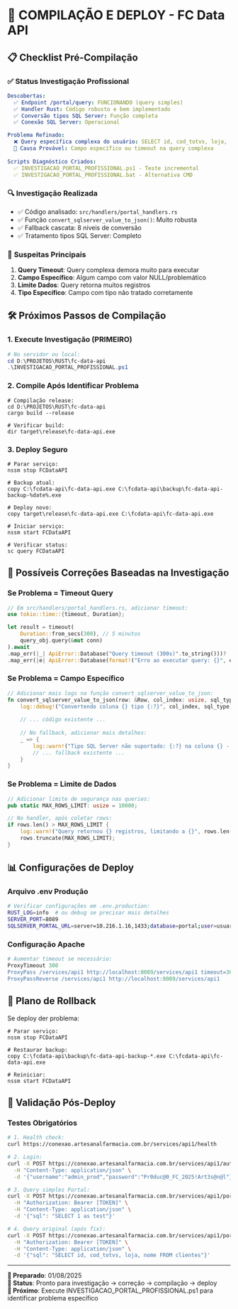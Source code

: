 # 🚀 COMPILAÇÃO E DEPLOY - FC Data API

## 📋 **Checklist Pré-Compilação**

### ✅ **Status Investigação Profissional**
```yaml
Descobertas:
  ✅ Endpoint /portal/query: FUNCIONANDO (query simples)
  ✅ Handler Rust: Código robusto e bem implementado
  ✅ Conversão tipos SQL Server: Função completa
  ✅ Conexão SQL Server: Operacional

Problema Refinado:
  ❌ Query específica complexa do usuário: SELECT id, cod_totvs, loja, nome...
  🎯 Causa Provável: Campo específico ou timeout na query complexa
  
Scripts Diagnóstico Criados:
  ✅ INVESTIGACAO_PORTAL_PROFISSIONAL.ps1 - Teste incremental
  ✅ INVESTIGACAO_PORTAL_PROFISSIONAL.bat - Alternativa CMD
```

### 🔍 **Investigação Realizada**
- ✅ Código analisado: `src/handlers/portal_handlers.rs`
- ✅ Função `convert_sqlserver_value_to_json()`: Muito robusta
- ✅ Fallback cascata: 8 níveis de conversão
- ✅ Tratamento tipos SQL Server: Completo

### 🎯 **Suspeitas Principais**
1. **Query Timeout**: Query complexa demora muito para executar
2. **Campo Específico**: Algum campo com valor NULL/problemático
3. **Limite Dados**: Query retorna muitos registros
4. **Tipo Específico**: Campo com tipo não tratado corretamente

## 🛠️ **Próximos Passos de Compilação**

### **1. Execute Investigação (PRIMEIRO)**
```powershell
# No servidor ou local:
cd D:\PROJETOS\RUST\fc-data-api
.\INVESTIGACAO_PORTAL_PROFISSIONAL.ps1
```

### **2. Compile Após Identificar Problema**
```batch
# Compilação release:
cd D:\PROJETOS\RUST\fc-data-api
cargo build --release

# Verificar build:
dir target\release\fc-data-api.exe
```

### **3. Deploy Seguro**
```batch
# Parar serviço:
nssm stop FCDataAPI

# Backup atual:
copy C:\fcdata-api\fc-data-api.exe C:\fcdata-api\backup\fc-data-api-backup-%date%.exe

# Deploy novo:
copy target\release\fc-data-api.exe C:\fcdata-api\fc-data-api.exe

# Iniciar serviço:
nssm start FCDataAPI

# Verificar status:
sc query FCDataAPI
```

## 🔧 **Possíveis Correções Baseadas na Investigação**

### **Se Problema = Timeout Query**
```rust
// Em src/handlers/portal_handlers.rs, adicionar timeout:
use tokio::time::{timeout, Duration};

let result = timeout(
    Duration::from_secs(300), // 5 minutos
    query_obj.query(&mut conn)
).await
.map_err(|_| ApiError::Database("Query timeout (300s)".to_string()))?
.map_err(|e| ApiError::Database(format!("Erro ao executar query: {}", e)))?;
```

### **Se Problema = Campo Específico**
```rust
// Adicionar mais logs na função convert_sqlserver_value_to_json:
fn convert_sqlserver_value_to_json(row: &Row, col_index: usize, sql_type: tiberius::ColumnType) -> serde_json::Value {
    log::debug!("Convertendo coluna {} tipo {:?}", col_index, sql_type);
    
    // ... código existente ...
    
    // No fallback, adicionar mais detalhes:
    _ => {
        log::warn!("Tipo SQL Server não suportado: {:?} na coluna {} - tentando fallback", sql_type, col_index);
        // ... fallback existente ...
    }
}
```

### **Se Problema = Limite de Dados**
```rust
// Adicionar limite de segurança nas queries:
pub static MAX_ROWS_LIMIT: usize = 10000;

// No handler, após coletar rows:
if rows.len() > MAX_ROWS_LIMIT {
    log::warn!("Query retornou {} registros, limitando a {}", rows.len(), MAX_ROWS_LIMIT);
    rows.truncate(MAX_ROWS_LIMIT);
}
```

## 📊 **Configurações de Deploy**

### **Arquivo .env Produção**
```bash
# Verificar configurações em .env.production:
RUST_LOG=info  # ou debug se precisar mais detalhes
SERVER_PORT=8089
SQLSERVER_PORTAL_URL=server=10.216.1.16,1433;database=portal;user=usuario;password=senha;TrustServerCertificate=true
```

### **Configuração Apache**
```apache
# Aumentar timeout se necessário:
ProxyTimeout 300
ProxyPass /services/api1 http://localhost:8089/services/api1 timeout=300
ProxyPassReverse /services/api1 http://localhost:8089/services/api1
```

## 🚨 **Plano de Rollback**

Se deploy der problema:
```batch
# Parar serviço:
nssm stop FCDataAPI

# Restaurar backup:
copy C:\fcdata-api\backup\fc-data-api-backup-*.exe C:\fcdata-api\fc-data-api.exe

# Reiniciar:
nssm start FCDataAPI
```

## 📝 **Validação Pós-Deploy**

### **Testes Obrigatórios**
```bash
# 1. Health check:
curl https://conexao.artesanalfarmacia.com.br/services/api1/health

# 2. Login:
curl -X POST https://conexao.artesanalfarmacia.com.br/services/api1/auth/login \
  -H "Content-Type: application/json" \
  -d '{"username":"admin_prod","password":"Pr0duc@0_FC_2025!Art3s@n@l"}'

# 3. Query simples Portal:
curl -X POST https://conexao.artesanalfarmacia.com.br/services/api1/portal/query \
  -H "Authorization: Bearer [TOKEN]" \
  -H "Content-Type: application/json" \
  -d '{"sql": "SELECT 1 as test"}'

# 4. Query original (após fix):
curl -X POST https://conexao.artesanalfarmacia.com.br/services/api1/portal/query \
  -H "Authorization: Bearer [TOKEN]" \
  -H "Content-Type: application/json" \
  -d '{"sql": "SELECT id, cod_totvs, loja, nome FROM clientes"}'
```

---

**📅 Preparado**: 01/08/2025  
**🎯 Status**: Pronto para investigação → correção → compilação → deploy  
**🚀 Próximo**: Execute INVESTIGACAO_PORTAL_PROFISSIONAL.ps1 para identificar problema específico
